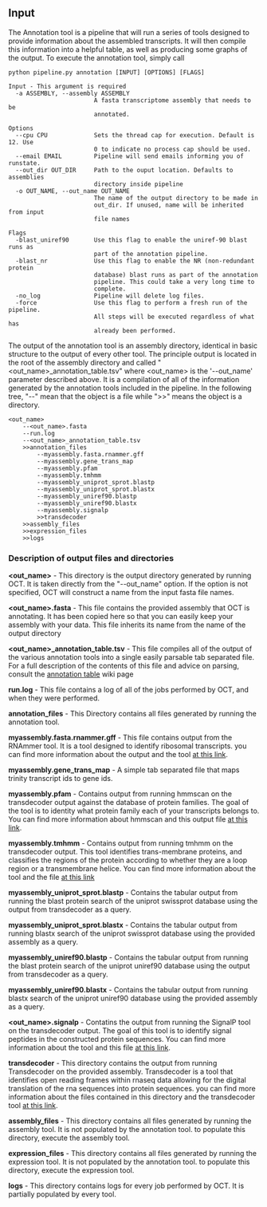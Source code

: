 ## Input
The Annotation tool is a pipeline that will run a series of tools designed to provide information about
the assembled transcripts. It will then compile this information into a helpful table, as well as producing some graphs of the output. To execute the annotation tool, simply call

```
python pipeline.py annotation [INPUT] [OPTIONS] [FLAGS]

Input - This argument is required
  -a ASSEMBLY, --assembly ASSEMBLY
                        A fasta transcriptome assembly that needs to be
                        annotated.

Options
  --cpu CPU             Sets the thread cap for execution. Default is 12. Use
                        0 to indicate no process cap should be used.
  --email EMAIL         Pipeline will send emails informing you of runstate.
  --out_dir OUT_DIR     Path to the ouput location. Defaults to assemblies
                        directory inside pipeline
  -o OUT_NAME, --out_name OUT_NAME
                        The name of the output directory to be made in
                        out_dir. If unused, name will be inherited from input
                        file names

Flags
  -blast_uniref90       Use this flag to enable the uniref-90 blast runs as
                        part of the annotation pipeline.
  -blast_nr             Use this flag to enable the NR (non-redundant protein
                        database) blast runs as part of the annotation
                        pipeline. This could take a very long time to
                        complete.
  -no_log               Pipeline will delete log files.
  -force                Use this flag to perform a fresh run of the pipeline.
                        All steps will be executed regardless of what has
                        already been performed.
```

The output of the annotation tool is an assembly directory, identical in basic structure to the output of every other tool. The principle output is located in the root of the assembly directory and called "\<out\_name\>\_annotation\_table.tsv" where \<out\_name\> is the '--out_name' parameter described above. It is a compilation of all of the information generated by the annotation tools included in the pipeline. In the following tree, "--" mean that the object is a file while ">>" means the object is a directory.

```
<out_name>
    --<out_name>.fasta
    --run.log
    --<out_name>_annotation_table.tsv
    >>annotation_files
        --myassembly.fasta.rnammer.gff
        --myassembly.gene_trans_map
        --myassembly.pfam
        --myassembly.tmhmm
        --myassembly_uniprot_sprot.blastp
        --myassembly_uniprot_sprot.blastx
        --myassembly_uniref90.blastp
        --myassembly_uniref90.blastx
        --myassembly.signalp
        >>transdecoder
    >>assembly_files
    >>expression_files
    >>logs
```

### Description of output files and directories
**&lt;out\_name>** - This directory is the output directory generated by running OCT. It is taken directly from the "--out\_name"  option. If the option is not specified, OCT will construct a name from the input fasta file names.

**&lt;out\_name>.fasta** - This file contains the provided assembly that OCT is annotating. It has been copied here so that you can easily keep your assembly with your data. This file inherits its name from the name of the output directory

**\<out\_name\>\_annotation\_table.tsv** - This file compiles all of the output of the various annotation tools into a single easily parsable tab separated file. For a full description of the contents of this file and advice on parsing, consult the [annotation table](annotation_table) wiki page

**run.log** - This file contains a log of all of the jobs performed by OCT, and when they were performed.

**annotation_files** - This Directory contains all files generated by running the annotation tool.

**myassembly.fasta.rnammer.gff** - This file contains output from the RNAmmer tool. It is a tool designed to identify ribosomal transcripts. you can find more information about the output and the tool [at this link](http://www.cbs.dtu.dk/services/RNAmmer/output.php).

**myassembly.gene\_trans\_map** - A simple tab separated file that maps trinity transcript ids to gene ids.

**myassembly.pfam** - Contains output from running hmmscan on the transdecoder output against the database of protein families. The goal of the tool is to identity what protein family each of your transcripts belongs to. You can find more information about hmmscan and this output file [at this link](ftp://selab.janelia.org/pub/software/hmmer/CURRENT/Userguide.pdf).

**myassembly.tmhmm** - Contains output from running tmhmm on the transdecoder output. This tool identifies trans-membrane proteins, and classifies the regions of the protein according to whether they are a loop region or a transmembrane helice. You can find more information about the tool and the file [at this link](http://www.cbs.dtu.dk/services/TMHMM/TMHMM2.0b.guide.php)

**myassembly\_uniprot\_sprot.blastp** - Contains the tabular output from running the blast protein search of the uniprot swissprot database using the output from transdecoder as a query.

**myassembly\_uniprot\_sprot.blastx** - Contains the tabular output from running blastx search of the uniprot swissprot database using the provided assembly as a query.

**myassembly\_uniref90.blastp** - Contains the tabular output from running the blast protein search of the uniprot uniref90 database using the output from transdecoder as a query.

**myassembly\_uniref90.blastx** -  Contains the tabular output from running blastx search of the uniprot uniref90 database using the provided assembly as a query.

**\<out\_name\>.signalp** - Contatins the output from running the SignalP tool on the transdecoder output. The goal of this tool is to identify signal peptides in the constructed protein sequences. You can find more information about the tool and this file [at this link](http://www.cbs.dtu.dk/services/SignalP/). 

**transdecoder** - This directory contains the output from running Transdecoder on the provided assembly. Transdecoder is a tool that identifies open reading frames within rnaseq data allowing for the digital translation of the rna sequences into protein sequences. you can find more information about the files contained in this directory and the transdecoder tool [at this link](http://transdecoder.github.io/).

**assembly\_files** - This directory contains all files generated by running the assembly tool. It is not populated by the annotation tool. to populate this directory, execute the assembly tool.

**expression\_files** - This directory contains all files generated by running the expression tool. It is not populated by the annotation tool. to populate this directory, execute the expression tool.

**logs** -  This directory contains logs for every job performed by OCT. It is partially populated by every tool.



